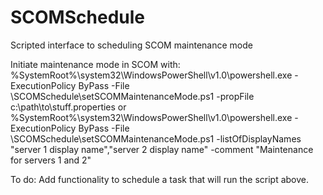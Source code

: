 # SCOMSchedule
Scripted interface to scheduling SCOM maintenance mode

Initiate maintenance mode in SCOM with:
%SystemRoot%\system32\WindowsPowerShell\v1.0\powershell.exe -ExecutionPolicy ByPass -File <repoPath>\SCOMSchedule\setSCOMMaintenanceMode.ps1 -propFile c:\path\to\stuff.properties
or
%SystemRoot%\system32\WindowsPowerShell\v1.0\powershell.exe -ExecutionPolicy ByPass -File <repoPath>\SCOMSchedule\setSCOMMaintenanceMode.ps1 -listOfDisplayNames "server 1 display name","server 2 display name" -comment "Maintenance for servers 1 and 2"

To do:
Add functionality to schedule a task that will run the script above.